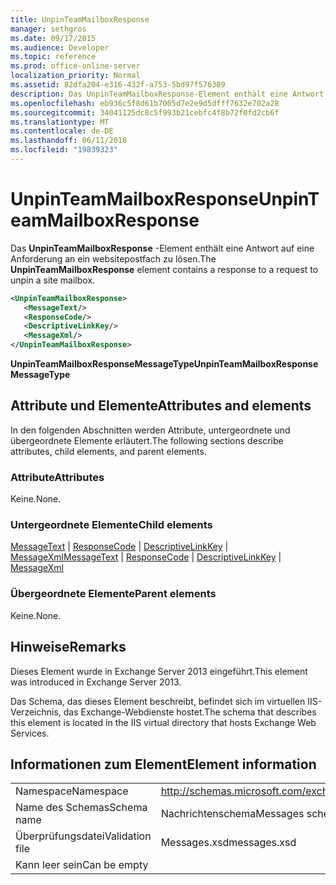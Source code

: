 ```yaml
---
title: UnpinTeamMailboxResponse
manager: sethgros
ms.date: 09/17/2015
ms.audience: Developer
ms.topic: reference
ms.prod: office-online-server
localization_priority: Normal
ms.assetid: 82dfa204-e316-432f-a753-5bd97f576389
description: Das UnpinTeamMailboxResponse-Element enthält eine Antwort auf eine Anforderung an ein websitepostfach zu lösen.
ms.openlocfilehash: eb936c5f8d61b7005d7e2e9d5dfff7632e702a28
ms.sourcegitcommit: 34041125dc8c5f993b21cebfc4f8b72f0fd2cb6f
ms.translationtype: MT
ms.contentlocale: de-DE
ms.lasthandoff: 06/11/2018
ms.locfileid: "19839323"
---
```

# <a name="unpinteammailboxresponse"></a><span data-ttu-id="5beab-103">UnpinTeamMailboxResponse</span><span class="sxs-lookup"><span data-stu-id="5beab-103">UnpinTeamMailboxResponse</span></span>

<span data-ttu-id="5beab-104">Das **UnpinTeamMailboxResponse** -Element enthält eine Antwort auf eine Anforderung an ein websitepostfach zu lösen.</span><span class="sxs-lookup"><span data-stu-id="5beab-104">The **UnpinTeamMailboxResponse** element contains a response to a request to unpin a site mailbox.</span></span> 
  
```XML
<UnpinTeamMailboxResponse>
   <MessageText/>
   <ResponseCode/>
   <DescriptiveLinkKey/>
   <MessageXml/>
</UnpinTeamMailboxResponse>
```

 <span data-ttu-id="5beab-105">**UnpinTeamMailboxResponseMessageType**</span><span class="sxs-lookup"><span data-stu-id="5beab-105">**UnpinTeamMailboxResponseMessageType**</span></span>
## <a name="attributes-and-elements"></a><span data-ttu-id="5beab-106">Attribute und Elemente</span><span class="sxs-lookup"><span data-stu-id="5beab-106">Attributes and elements</span></span>

<span data-ttu-id="5beab-107">In den folgenden Abschnitten werden Attribute, untergeordnete und übergeordnete Elemente erläutert.</span><span class="sxs-lookup"><span data-stu-id="5beab-107">The following sections describe attributes, child elements, and parent elements.</span></span>
  
### <a name="attributes"></a><span data-ttu-id="5beab-108">Attribute</span><span class="sxs-lookup"><span data-stu-id="5beab-108">Attributes</span></span>

<span data-ttu-id="5beab-109">Keine.</span><span class="sxs-lookup"><span data-stu-id="5beab-109">None.</span></span>
  
### <a name="child-elements"></a><span data-ttu-id="5beab-110">Untergeordnete Elemente</span><span class="sxs-lookup"><span data-stu-id="5beab-110">Child elements</span></span>

<span data-ttu-id="5beab-111">[MessageText](messagetext.md) | [ResponseCode](responsecode.md) | [DescriptiveLinkKey](descriptivelinkkey.md) | [MessageXml](messagexml.md)</span><span class="sxs-lookup"><span data-stu-id="5beab-111">[MessageText](messagetext.md) | [ResponseCode](responsecode.md) | [DescriptiveLinkKey](descriptivelinkkey.md) | [MessageXml](messagexml.md)</span></span>
  
### <a name="parent-elements"></a><span data-ttu-id="5beab-112">Übergeordnete Elemente</span><span class="sxs-lookup"><span data-stu-id="5beab-112">Parent elements</span></span>

<span data-ttu-id="5beab-113">Keine.</span><span class="sxs-lookup"><span data-stu-id="5beab-113">None.</span></span>
  
## <a name="remarks"></a><span data-ttu-id="5beab-114">Hinweise</span><span class="sxs-lookup"><span data-stu-id="5beab-114">Remarks</span></span>

<span data-ttu-id="5beab-115">Dieses Element wurde in Exchange Server 2013 eingeführt.</span><span class="sxs-lookup"><span data-stu-id="5beab-115">This element was introduced in Exchange Server 2013.</span></span>
  
<span data-ttu-id="5beab-116">Das Schema, das dieses Element beschreibt, befindet sich im virtuellen IIS-Verzeichnis, das Exchange-Webdienste hostet.</span><span class="sxs-lookup"><span data-stu-id="5beab-116">The schema that describes this element is located in the IIS virtual directory that hosts Exchange Web Services.</span></span>
  
## <a name="element-information"></a><span data-ttu-id="5beab-117">Informationen zum Element</span><span class="sxs-lookup"><span data-stu-id="5beab-117">Element information</span></span>

|||
|:-----|:-----|
|<span data-ttu-id="5beab-118">Namespace</span><span class="sxs-lookup"><span data-stu-id="5beab-118">Namespace</span></span>  <br/> |http://schemas.microsoft.com/exchange/services/2006/messages  <br/> |
|<span data-ttu-id="5beab-119">Name des Schemas</span><span class="sxs-lookup"><span data-stu-id="5beab-119">Schema name</span></span>  <br/> |<span data-ttu-id="5beab-120">Nachrichtenschema</span><span class="sxs-lookup"><span data-stu-id="5beab-120">Messages schema</span></span>  <br/> |
|<span data-ttu-id="5beab-121">Überprüfungsdatei</span><span class="sxs-lookup"><span data-stu-id="5beab-121">Validation file</span></span>  <br/> |<span data-ttu-id="5beab-122">Messages.xsd</span><span class="sxs-lookup"><span data-stu-id="5beab-122">messages.xsd</span></span>  <br/> |
|<span data-ttu-id="5beab-123">Kann leer sein</span><span class="sxs-lookup"><span data-stu-id="5beab-123">Can be empty</span></span>  <br/> ||
   

